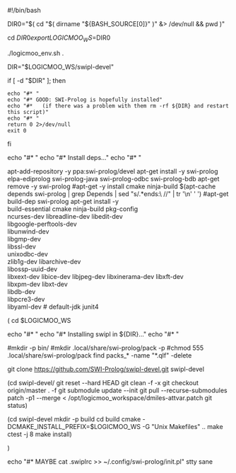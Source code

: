 #!/bin/bash

DIR0="$( cd "$( dirname "${BASH_SOURCE[0]}" )" &> /dev/null && pwd )"

cd $DIR0
export LOGICMOO_WS=$DIR0

./logicmoo_env.sh .

DIR="$LOGICMOO_WS/swipl-devel"

if [ -d "$DIR" ]; then

    echo "#* "
    echo "#* GOOD: SWI-Prolog is hopefully installed"
    echo "#*   (if there was a problem with them rm -rf ${DIR} and restart this script)"
    echo "#* "
    return 0 2>/dev/null
    exit 0


fi

echo "#* "
echo "#* Install deps..."
echo "#* "

apt-add-repository -y ppa:swi-prolog/devel
apt-get install -y swi-prolog elpa-ediprolog swi-prolog-java swi-prolog-odbc swi-prolog-bdb
apt-get remove -y swi-prolog
#apt-get -y install cmake ninja-build $(apt-cache depends swi-prolog | grep Depends | sed "s/.*ends:\ //" | tr '\n' ' ')
#apt-get build-dep swi-prolog
apt-get install -y \
        build-essential cmake ninja-build pkg-config \
        ncurses-dev libreadline-dev libedit-dev \
        libgoogle-perftools-dev \
        libunwind-dev \
        libgmp-dev \
        libssl-dev \
        unixodbc-dev \
        zlib1g-dev libarchive-dev \
        libossp-uuid-dev \
        libxext-dev libice-dev libjpeg-dev libxinerama-dev libxft-dev \
        libxpm-dev libxt-dev \
        libdb-dev \
        libpcre3-dev \
        libyaml-dev 
        # default-jdk junit4
  
(
cd $LOGICMOO_WS

echo "#* "
echo "#* Installing swipl in ${DIR}..."
echo "#* "

#mkdir -p bin/
#mkdir .local/share/swi-prolog/pack -p
#chmod 555 .local/share/swi-prolog/pack
find packs_* -name "*.qlf" -delete

git clone https://github.com/SWI-Prolog/swipl-devel.git swipl-devel

(cd swipl-devel/
git reset --hard HEAD
git clean -f -x 
git checkout origin/master . -f
git submodule update --init
git pull --recurse-submodules
patch -p1 --merge < /opt/logicmoo_workspace/dmiles-attvar.patch
git status)

(cd swipl-devel
 mkdir -p build
 cd build
 cmake -DCMAKE_INSTALL_PREFIX=$LOGICMOO_WS -G "Unix Makefiles" ..
 make
 ctest -j 8
 make install)

)

echo "#* MAYBE cat .swiplrc >> ~/.config/swi-prolog/init.pl"
stty sane


